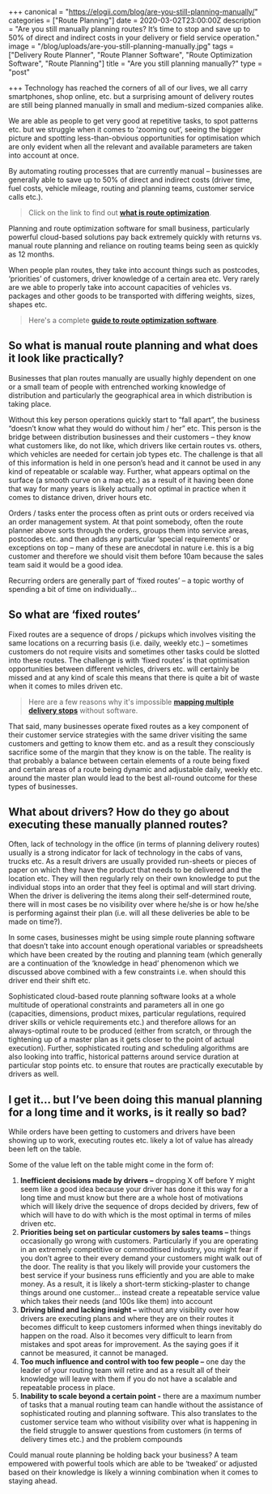 +++
canonical = "https://elogii.com/blog/are-you-still-planning-manually/"
categories = ["Route Planning"]
date = 2020-03-02T23:00:00Z
description = "Are you still manually planning routes? It’s time to stop and save up to 50% of direct and indirect costs in your delivery or field service operation."
image = "/blog/uploads/are-you-still-planning-manually.jpg"
tags = ["Delivery Route Planner", "Route Planner Software", "Route Optimization Software", "Route Planning"]
title = "Are you still planning manually?"
type = "post"

+++
Technology has reached the corners of all of our lives, we all carry smartphones, shop online, etc. but a surprising amount of delivery routes are still being planned manually in small and medium-sized companies alike.

We are able as people to get very good at repetitive tasks, to spot patterns etc. but we struggle when it comes to ‘zooming out’, seeing the bigger picture and spotting less-than-obvious opportunities for optimisation which are only evident when all the relevant and available parameters are taken into account at once.

By automating routing processes that are currently manual – businesses are generally able to save up to 50% of direct and indirect costs (driver time, fuel costs, vehicle mileage, routing and planning teams, customer service calls etc.).

> Click on the link to find out [**what is route optimization**](https://elogii.com/blog/what-is-route-optimization-and-why-you-need-it/ "what is route optimization").

Planning and route optimization software for small business, particularly powerful cloud-based solutions pay back extremely quickly with returns vs. manual route planning and reliance on routing teams being seen as quickly as 12 months.

When people plan routes, they take into account things such as postcodes, ‘priorities’ of customers, driver knowledge of a certain area etc. Very rarely are we able to properly take into account capacities of vehicles vs. packages and other goods to be transported with differing weights, sizes, shapes etc.

> Here's a complete [**guide to route optimization software**](https://elogii.com/blog/guide-to-route-optimization-software/ "guide to route optimization software").

## So what is manual route planning and what does it look like practically?

Businesses that plan routes manually are usually highly dependent on one or a small team of people with entrenched working knowledge of distribution and particularly the geographical area in which distribution is taking place.

Without this key person operations quickly start to “fall apart”, the business “doesn’t know what they would do without him / her” etc. This person is the bridge between distribution businesses and their customers – they know what customers like, do not like, which drivers like certain routes vs. others, which vehicles are needed for certain job types etc. The challenge is that all of this information is held in one person’s head and it cannot be used in any kind of repeatable or scalable way. Further, what appears optimal on the surface (a smooth curve on a map etc.) as a result of it having been done that way for many years is likely actually not optimal in practice when it comes to distance driven, driver hours etc.

Orders / tasks enter the process often as print outs or orders received via an order management system. At that point somebody, often the route planner above sorts through the orders, groups them into service areas, postcodes etc. and then adds any particular ‘special requirements’ or exceptions on top – many of these are anecdotal in nature i.e. this is a big customer and therefore we should visit them before 10am because the sales team said it would be a good idea.

Recurring orders are generally part of ‘fixed routes’ – a topic worthy of spending a bit of time on individually…

## So what are ‘fixed routes’

Fixed routes are a sequence of drops / pickups which involves visiting the same locations on a recurring basis (i.e. daily, weekly etc.) – sometimes customers do not require visits and sometimes other tasks could be slotted into these routes. The challenge is with ‘fixed routes’ is that optimisation opportunities between different vehicles, drivers etc. will certainly be missed and at any kind of scale this means that there is quite a bit of waste when it comes to miles driven etc.

> Here are a few reasons why it's impossible [**mapping multiple delivery stops**](https://elogii.com/blog/mapping-multiple-delivery-stops/ "mapping multiple delivery stops") without software.

That said, many businesses operate fixed routes as a key component of their customer service strategies with the same driver visiting the same customers and getting to know them etc. and as a result they consciously sacrifice some of the margin that they know is on the table. The reality is that probably a balance between certain elements of a route being fixed and certain areas of a route being dynamic and adjustable daily, weekly etc. around the master plan would lead to the best all-round outcome for these types of businesses.

## What about drivers? How do they go about executing these manually planned routes?

Often, lack of technology in the office (in terms of planning delivery routes) usually is a strong indicator for lack of technology in the cabs of vans, trucks etc. As a result drivers are usually provided run-sheets or pieces of paper on which they have the product that needs to be delivered and the location etc. They will then regularly rely on their own knowledge to put the individual stops into an order that they feel is optimal and will start driving. When the driver is delivering the items along their self-determined route, there will in most cases be no visibility over where he/she is or how he/she is performing against their plan (i.e. will all these deliveries be able to be made on time?).

In some cases, businesses might be using simple route planning software that doesn’t take into account enough operational variables or spreadsheets which have been created by the routing and planning team (which generally are a continuation of the ‘knowledge in head’ phenomenon which we discussed above combined with a few constraints i.e. when should this driver end their shift etc.

Sophisticated cloud-based route planning software looks at a whole multitude of operational constraints and parameters all in one go (capacities, dimensions, product mixes, particular regulations, required driver skills or vehicle requirements etc.) and therefore allows for an always-optimal route to be produced (either from scratch, or through the tightening up of a master plan as it gets closer to the point of actual execution). Further, sophisticated routing and scheduling algorithms are also looking into traffic, historical patterns around service duration at particular stop points etc. to ensure that routes are practically executable by drivers as well.

## I get it… but I’ve been doing this manual planning for a long time and it works, is it really so bad?

While orders have been getting to customers and drivers have been showing up to work, executing routes etc. likely a lot of value has already been left on the table.

Some of the value left on the table might come in the form of:

1. **Inefficient decisions made by drivers –** dropping X off before Y might seem like a good idea because your driver has done it this way for a long time and must know but there are a whole host of motivations which will likely drive the sequence of drops decided by drivers, few of which will have to do with which is the most optimal in terms of miles driven etc.
2. **Priorities being set on particular customers by sales teams –** things occasionally go wrong with customers. Particularly if you are operating in an extremely competitive or commoditised industry, you might fear if you don’t agree to their every demand your customers might walk out of the door. The reality is that you likely will provide your customers the best service if your business runs efficiently and you are able to make money. As a result, it is likely a short-term sticking-plaster to change things around one customer… instead create a repeatable service value which takes their needs (and 100s like them) into account
3. **Driving blind and lacking insight –** without any visibility over how drivers are executing plans and where they are on their routes it becomes difficult to keep customers informed when things inevitably do happen on the road. Also it becomes very difficult to learn from mistakes and spot areas for improvement. As the saying goes if it cannot be measured, it cannot be managed.
4. **Too much influence and control with too few people –** one day the leader of your routing team will retire and as a result all of their knowledge will leave with them if you do not have a scalable and repeatable process in place.
5. **Inability to scale beyond a certain point -** there are a maximum number of tasks that a manual routing team can handle without the assistance of sophisticated routing and planning software. This also translates to the customer service team who without visibility over what is happening in the field struggle to answer questions from customers (in terms of delivery times etc.) and the problem compounds

Could manual route planning be holding back your business? A team empowered with powerful tools which are able to be ‘tweaked’ or adjusted based on their knowledge is likely a winning combination when it comes to staying ahead.